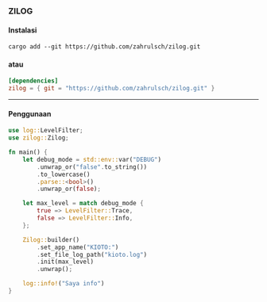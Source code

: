 ### ZILOG

#### Instalasi
`cargo add --git https://github.com/zahrulsch/zilog.git`

#### atau

```toml
[dependencies]
zilog = { git = "https://github.com/zahrulsch/zilog.git" }
```
<hr/>

#### Penggunaan

```rust
use log::LevelFilter;
use zilog::Zilog;

fn main() {
    let debug_mode = std::env::var("DEBUG")
        .unwrap_or("false".to_string())
        .to_lowercase()
        .parse::<bool>()
        .unwrap_or(false);

    let max_level = match debug_mode {
        true => LevelFilter::Trace,
        false => LevelFilter::Info,
    };

    Zilog::builder()
        .set_app_name("KIOTO:")
        .set_file_log_path("kioto.log")
        .init(max_level)
        .unwrap();

    log::info!("Saya info")
}
```